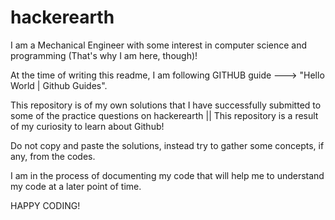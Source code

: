 # hackerearth
I am a Mechanical Engineer with some interest in computer science and programming (That's why I am here, though)!

At the time of writing this readme, I am following GITHUB guide ---> "Hello World | Github Guides". 

This repository is of my own solutions that I have successfully submitted to some of the practice questions on hackerearth || This repository is a result of my curiosity to learn about Github!

Do not copy and paste the solutions, instead try to gather some concepts, if any, from the codes.

I am in the process of documenting my code that will help me to understand my code at a later point of time.

HAPPY CODING!
